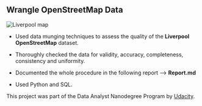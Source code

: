 ## Wrangle OpenStreetMap Data

![Liverpool map](https://wiki.openstreetmap.org/w/images/thumb/9/9c/Liverpool-Birkenhead.jpg/750px-Liverpool-Birkenhead.jpg)

- Used data munging techniques to assess the quality of the **Liverpool OpenStreetMap** dataset.

- Thoroughly checked the data for validity, accuracy, completeness, consistency and uniformity.

- Documented the whole procedure in the following report --> **Report.md**

- Used Python and SQL.

This project was part of the Data Analyst Nanodegree Program by [Udacity](https://www.udacity.com/).
